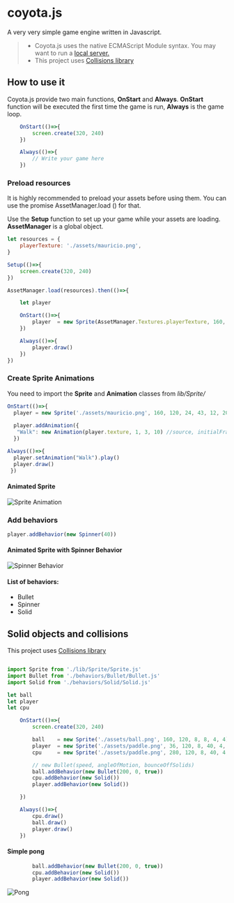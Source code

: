 # coyota.js
A very very simple game engine written in Javascript.

>
> - Coyota.js uses the native ECMAScript Module syntax. You may want to run a [local server.](https://chrome.google.com/webstore/detail/web-server-for-chrome/ofhbbkphhbklhfoeikjpcbhemlocgigb)
> - This project uses [Collisions library](https://github.com/Sinova/Collisions)
>
## How to use it
Coyota.js provide two main functions, **OnStart** and **Always**. 
**OnStart** function will be executed the first time the game is run, **Always** is the game loop. 

```javascript
    OnStart(()=>{
        screen.create(320, 240)    
    })

    Always(()=>{
        // Write your game here
    })
```

### Preload resources
It is highly recommended to preload your assets before using them. You can use the promise AssetManager.load () for that. 

Use the **Setup** function to set up your game while your assets are loading. **AssetManager** is a global object.
``` javascript
let resources = {
    playerTexture: './assets/mauricio.png',
}

Setup(()=>{
    screen.create(320, 240)    
})

AssetManager.load(resources).then(()=>{

    let player

    OnStart(()=>{
        player  = new Sprite(AssetManager.Textures.playerTexture, 160, 120, 24, 43, 12, 20)
    })

    Always(()=>{
        player.draw()
    })
})

```
### Create Sprite Animations
You need to import the **Sprite** and **Animation** classes from *lib/Sprite/*
``` javascript
OnStart(()=>{
  player = new Sprite('./assets/mauricio.png', 160, 120, 24, 43, 12, 20)
        
  player.addAnimation({
   "Walk": new Animation(player.texture, 1, 3, 10) //source, initialFrame, lastFrame, speed)
  })

Always(()=>{
  player.setAnimation("Walk").play()
  player.draw()
 })
```
#### Animated Sprite
![Sprite Animation](https://media.giphy.com/media/xUOwGn9e4T7zhpCvoQ/giphy.gif)

### Add behaviors
``` javascript
player.addBehavior(new Spinner(40))
```

#### Animated Sprite with Spinner Behavior
![Spinner Behavior](https://media.giphy.com/media/xThta0SaXkP7uDU57a/giphy.gif)

#### List of behaviors:
- Bullet
- Spinner
- Solid

## Solid objects and collisions
This project uses [Collisions library](https://github.com/Sinova/Collisions) 
``` javascript

import Sprite from './lib/Sprite/Sprite.js' 
import Bullet from './behaviors/Bullet/Bullet.js'
import Solid from './behaviors/Solid/Solid.js'

let ball
let player
let cpu

    OnStart(()=>{
        screen.create(320, 240)    

        ball    = new Sprite('./assets/ball.png', 160, 120, 8, 8, 4, 4)
        player  = new Sprite('./assets/paddle.png', 36, 120, 8, 40, 4, 20)
        cpu     = new Sprite('./assets/paddle.png', 280, 120, 8, 40, 4, 20)

        // new Bullet(speed, angleOfMotion, bounceOffSolids)
        ball.addBehavior(new Bullet(200, 0, true))
        cpu.addBehavior(new Solid())
        player.addBehavior(new Solid())

    })

    Always(()=>{
        cpu.draw()
        ball.draw()
        player.draw()
    })
```

#### Simple pong
``` javascript
        ball.addBehavior(new Bullet(200, 0, true))
        cpu.addBehavior(new Solid())
        player.addBehavior(new Solid())
```
![Pong](https://media.giphy.com/media/3ohs4AvRNtGzlwSEko/giphy.gif)
